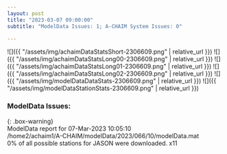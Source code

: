 ```yaml
---
layout: post
title: "2023-03-07 09:00:00"
subtitle: "ModelData Issues: 1; A-CHAIM System Issues: 0"

---
```


![]({{ "/assets/img/achaimDataStatsShort-2306609.png" | relative_url }})
![]({{ "/assets/img/achaimDataStatsLong00-2306609.png" | relative_url }})
![]({{ "/assets/img/achaimDataStatsLong01-2306609.png" | relative_url }})
![]({{ "/assets/img/achaimDataStatsLong02-2306609.png" | relative_url }})
![]({{ "/assets/img/modelDataDataStats-2306609.png" | relative_url }})
![]({{ "/assets/img/modelDataStationStats-2306609.png" | relative_url }})

### ModelData Issues:  
  
{: .box-warning}  
 ModelData report for 07-Mar-2023 10:05:10   
 /home2/achaim1/A-CHAIM/modelData/2023/066/10/modelData.mat   
 0% of all possible stations for JASON were downloaded. x11   
  

